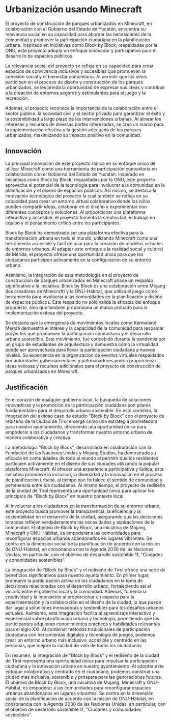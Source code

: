 # Urbanización usando Minecraft
El proyecto de construcción de parques urbanizados en Minecraft, en colaboración con el Gobierno del Estado de Yucatán, encuentra su relevancia social en su capacidad para abordar las necesidades de la comunidad y promover la participación ciudadana en la planificación urbana. Inspirado en iniciativas como Block by Block, respaldadas por la ONU, este proyecto adopta un enfoque innovador y participativo para el desarrollo de espacios públicos.

La relevancia social del proyecto se refleja en su capacidad para crear espacios de convivencia inclusivos y accesibles que promuevan la cohesión social y el bienestar comunitario. Al permitir que los niños participen en el proceso de diseño y construcción de los parques urbanizados, se les brinda la oportunidad de expresar sus ideas y contribuir a la creación de entornos seguros y estimulantes para el juego y la recreación.

Además, el proyecto reconoce la importancia de la colaboración entre el sector público, la sociedad civil y el sector privado para garantizar el éxito y la sostenibilidad a largo plazo de las intervenciones urbanas. Al alinear los intereses y recursos de diversas partes interesadas, se crea un marco para la implementación efectiva y la gestión adecuada de los parques urbanizados, maximizando su impacto positivo en la comunidad.

## Innovación
La principal innovación de este proyecto radica en su enfoque único de utilizar Minecraft como una herramienta de participación comunitaria en colaboración con el Gobierno del Estado de Yucatán. Inspirado en iniciativas como Block by Block, respaldadas por la ONU, este proyecto aprovecha el potencial de la tecnología para involucrar a la comunidad en la planificación y el diseño de espacios públicos. Así mismo, se destaca la innovación tecnológica del proyecto la cual también se refleja en su capacidad para crear un entorno virtual colaborativo donde los niños pueden compartir ideas, colaborar en el diseño y experimentar con diferentes conceptos y soluciones. Al proporcionar una plataforma interactiva y accesible, el proyecto fomenta la creatividad, el trabajo en equipo y el pensamiento crítico entre los participantes.

Block by Block ha demostrado ser una plataforma efectiva para la transformación urbana en todo el mundo, utilizando Minecraft como una herramienta accesible y fácil de usar para la creación de modelos virtuales de entornos urbanos. Al adaptar este enfoque a la realidad social y cultural de Mérida, el proyecto ofrece una oportunidad única para que los ciudadanos participen activamente en la configuración de su entorno urbano.

Asimismo, la integración de esta metodología en el proyecto de construcción de parques urbanizados en Minecraft añade un respaldo significativo a la iniciativa. Block by Block es una colaboración entre Mojang (los creadores de Minecraft) y la ONU-Hábitat, que utiliza el juego como herramienta para involucrar a las comunidades en la planificación y diseño de espacios públicos. Este respaldo no sólo valida la eficacia del enfoque propuesto, sino que también proporciona un marco probado para la implementación exitosa del proyecto.

Se destaca que la emergencia de movimientos locales como Karmaland Mérida demuestra el interés y la capacidad de la comunidad para respaldar proyectos que promueven la participación comunitaria y el desarrollo urbano sostenible. Este movimiento, fue concebido durante la pandemia por un grupo de estudiantes de arquitectura y demuestra cómo la virtualidad puede ser aprovechada para llevar la participación ciudadana a nuevos niveles. Su experiencia en la organización de eventos virtuales respaldados por autoridades gubernamentales y patrocinadores podría proporcionar ideas valiosas y recursos adicionales para el proyecto de construcción de parques urbanizados en Minecraft.

## Justificación

En el corazón de cualquier gobierno local, la búsqueda de soluciones innovadoras y la promoción de la participación ciudadana son pilares fundamentales para el desarrollo urbano sostenible. En este contexto, la integración del exitoso caso de estudio "Block by Block" con el proyecto de rediseño de la ciudad de Tirol emerge como una estrategia prometedora para nuestro ayuntamiento, ofreciendo una oportunidad única para empoderar a los ciudadanos y transformar nuestro entorno urbano de manera colaborativa y creativa.

La metodología "Block by Block", desarrollada en colaboración con la Fundación de las Naciones Unidas y Mojang Studios, ha demostrado su eficacia en comunidades de todo el mundo al permitir que los residentes participen activamente en el diseño de sus ciudades utilizando la popular plataforma Minecraft. Al ofrecer una experiencia participativa y lúdica, esta iniciativa promueve la inclusión, la diversidad y la innovación en el proceso de planificación urbana, al tiempo que fortalece el sentido de comunidad y pertenencia entre los ciudadanos.
Al mismo tiempo, el proyecto de rediseño de la ciudad de Tirol representa una oportunidad única para aplicar los principios de "Block by Block" en nuestro contexto local. 

Al involucrar a los ciudadanos en la transformación de su entorno urbano, este proyecto busca promover la transparencia, la eficiencia y la sostenibilidad en el desarrollo de la ciudad, asegurando que las decisiones tomadas reflejen verdaderamente las necesidades y aspiraciones de la comunidad.
El objetivo de Block by Block, una iniciativa de Mojang, Minecraft y ONU-Hábitat, es empoderar a las comunidades para reconfigurar espacios urbanos abandonados en lugares vibrantes. Se centra en la dimensión social de la planificación de acuerdo con la misión de ONU-Hábitat, en consonancia con la Agenda 2030 de las Naciones Unidas, en particular, con el objetivo de desarrollo sostenible 11, “Ciudades y comunidades sostenibles”.

La integración de "Block by Block" y el rediseño de Tirol ofrece una serie de beneficios significativos para nuestro ayuntamiento. En primer lugar, promueve la participación activa de los ciudadanos en la toma de decisiones relacionadas con el desarrollo urbano, fortaleciendo así el vínculo entre el gobierno local y la comunidad. Además, fomenta la creatividad y la innovación al proporcionar un espacio para la experimentación y la colaboración en el diseño de la ciudad, lo que puede dar lugar a soluciones innovadoras y sostenibles para los desafíos urbanos actuales.
Asimismo, esta integración facilita el aprendizaje interactivo y experiencial sobre planificación urbana y tecnología, permitiendo que los participantes adquieran conocimientos prácticos y habilidades relevantes para el siglo XXI. Al combinar métodos tradicionales de participación ciudadana con herramientas digitales y tecnología de juegos, podemos crear un entorno urbano más inclusivo, accesible y centrado en las personas, que mejore la calidad de vida de todos los ciudadanos.

En resumen, la integración de "Block by Block" y el rediseño de la ciudad de Tirol representa una oportunidad única para impulsar la participación ciudadana y la innovación urbana en nuestro ayuntamiento. Al adoptar este enfoque colaborativo y centrado en el ciudadano, podemos construir una ciudad más inclusiva, sostenible y próspera para las generaciones futuras.
El objetivo de Block by Block, una iniciativa de Mojang, Minecraft y ONU-Hábitat, es empoderar a las comunidades para reconfigurar espacios urbanos abandonados en lugares vibrantes. Se centra en la dimensión social de la planificación de acuerdo con la misión de ONU-Hábitat, en consonancia con la Agenda 2030 de las Naciones Unidas, en particular, con el objetivo de desarrollo sostenible 11, “Ciudades y comunidades sostenibles”.
